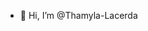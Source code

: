 - 👋 Hi, I’m @Thamyla-Lacerda
<!---
Thamyla-Lacerda/Thamyla-Lacerda is a ✨ special ✨ repository because its `README.md` (this file) appears on your GitHub profile.
You can click the Preview link to take a look at your changes.
--->

